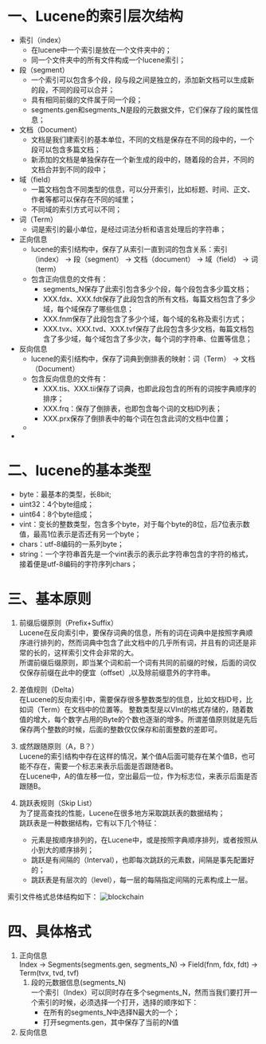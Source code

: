# 一、Lucene的索引层次结构

- 索引（index）  
   - 在lucene中一个索引是放在一个文件夹中的；  
   - 同一个文件夹中的所有文件构成一个lucene索引；  
- 段（segment）
   - 一个索引可以包含多个段，段与段之间是独立的，添加新文档可以生成新的段，不同的段可以合并；  
   - 具有相同前缀的文件属于同一个段；
   - segments.gen和segments_N是段的元数据文件，它们保存了段的属性信息；
- 文档（Document）
   - 文档是我们建索引的基本单位，不同的文档是保存在不同的段中的，一个段可以包含多篇文档；  
   - 新添加的文档是单独保存在一个新生成的段中的，随着段的合并，不同的文档合并到不同的段中；  
- 域（field）
   - 一篇文档包含不同类型的信息，可以分开索引，比如标题、时间、正文、作者等都可以保存在不同的域里；  
   - 不同域的索引方式可以不同；
- 词（Term）
   - 词是索引的最小单位，是经过词法分析和语言处理后的字符串；  
- 正向信息
   - lucene的索引结构中，保存了从索引一直到词的包含关系：索引（index） -> 段（segment） -> 文档（document） -> 域（field） -> 词（term）
   - 包含正向信息的文件有：  
      - segments_N保存了此索引包含多少个段，每个段包含多少篇文档；  
      - XXX.fdx、XXX.fdt保存了此段包含的所有文档，每篇文档包含了多少域，每个域保存了哪些信息；
      - XXX.fnm保存了此段包含了多少个域，每个域的名称及索引方式；
      - XXX.tvx、XXX.tvd、XXX.tvf保存了此段包含多少文档，每篇文档包含了多少域，每个域包含了多少次，每个词的字符串、位置等信息；
- 反向信息  
   -  lucene的索引结构中，保存了词典到倒排表的映射：词（Term） -> 文档（Document）
   - 包含反向信息的文件有：
      - XXX.tis、XXX.tii保存了词典，也即此段包含的所有的词按字典顺序的排序；  
      - XXX.frq：保存了倒排表，也即包含每个词的文档ID列表；
      - XXX.prx保存了倒排表中的每个词在包含此词的文档中位置；   
   -
- 

# 二、lucene的基本类型

- byte：最基本的类型，长8bit;  
- uint32：4个byte组成；  
- uint64：8个byte组成；  
- vint：变长的整数类型，包含多个byte，对于每个byte的8位，后7位表示数值，最高1位表示是否还有另一个byte；  
- chars：utf-8编码的一系列byte；  
- string：一个字符串首先是一个vint表示的表示此字符串包含的字符的格式，接着便是utf-8编码的字符序列chars；  

# 三、基本原则

1. 前缀后缀原则（Prefix+Suffix）   
   Lucene在反向索引中，要保存词典的信息，所有的词在词典中是按照字典顺序进行排列的，然而词典中包含了此文档中的几乎所有词，并且有的词还是非常的长的，这样索引文件会非常的大。  
   所谓前缀后缀原则，即当某个词和前一个词有共同的前缀的时候，后面的词仅仅保存前缀在此中的便宜（offset）,以及除前缀意外的字符串。

2. 差值规则（Delta）   
   在Lucene的反向索引中，需要保存很多整数类型的信息，比如文档ID号，比如词（Term）在文档中的位置等。
   整数类型是以VInt的格式存储的，随着数值的增大，每个数字占用的Byte的个数也逐渐的增多。所谓差值原则就是先后保存两个整数的时候，后面的整数仅仅保存和前面整数的差即可。
   
3. 或然跟随原则（A，B？）   
   Lucene的索引结构中存在这样的情况，某个值A后面可能存在某个值B，也可能不存在，需要一个标志来表示后面是否跟随者B。   
   在Lucene中，A的值左移一位，空出最后一位，作为标志位，来表示后面是否跟随B。

4. 跳跃表规则（Skip List）   
   为了提高查找的性能，Lucene在很多地方采取跳跃表的数据结构；   
   跳跃表是一种数据结构，它有以下几个特征：   
   - 元素是按顺序排列的，在Lucene中，或是按照字典顺序排列，或者按照从小到大的顺序排列；
   - 跳跃是有间隔的（Interval），也即每次跳跃的元素数，间隔是事先配置好的；
   - 跳跃表是有层次的（level），每一层的每隔指定间隔的元素构成上一层。
   
   
索引文件格式总体结构如下：
![blockchain](https://images2018.cnblogs.com/blog/1426944/201807/1426944-20180706203500917-149193956.png "Lucene索引文件格式总体结构")

# 四、具体格式
1. 正向信息   
   Index -> Segments(segments.gen, segments_N) -> Field(fnm, fdx, fdt) -> Term(tvx, tvd, tvf)
   1. 段的元数据信息(segments_N)   
      一个索引（Index）可以同时存在多个segments_N，然而当我们要打开一个索引的时候，必须选择一个打开，选择的顺序如下：   
         - 在所有的segments_N中选择N最大的一个；
         - 打开segments.gen，其中保存了当前的N值
2. 反向信息


